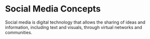 # Social Media Concepts

Social media is digital technology that allows the sharing of ideas and information, including text and visuals, through virtual networks and communities.
